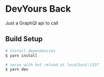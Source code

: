 # DevYours Back

Just a GraphQl api to call

## Build Setup

```bash
# install dependencies
$ yarn install

# serve with hot reload at localhost:1337
$ yarn dev

```
